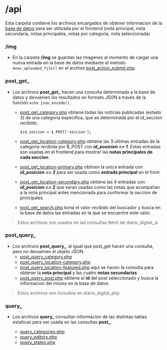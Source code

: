 
# /api
Esta carpeta contiene los archivos encargados de obtener informacion de la [base de datos](https://github.com/MarcoA36/diario_digital/blob/main/admin/db/diario_digital.sql) para ser utilizada por el frontend (nota principal, nota secundaria, notas principales, notas por categoria, nota seleccionada)

### /img
* En la carpeta **/img** se guardan las imagenes al momento de cargar una nueva entrada en la base de datos mediante el metodo `move_uploaded_file()` en el archivo [post_action_submit.php](https://github.com/MarcoA36/diario_digital/blob/main/admin/app/php/post_action_submit.php).

### post_get_
* Los archivos **post_get_** hacen una consulta determinada a la base de datos y devuelven los resultados en formato JSON a través de la función `echo json_encode()`. 

  * [post_get_category.php](https://github.com/MarcoA36/diario_digital/blob/main/admin/api/post_get_category.php) obtiene todas las noticias publicadas (estado 3) de una categoria especifica, que es determinada por el id_seccion recibido.

        $id_seccion = $_POST['seccion'];
  * [post_get_location-category.php](https://github.com/MarcoA36/diario_digital/blob/main/admin/api/post_get_location-category.php) obtiene las 3 ultimas entradas de la categoria recibida por $_POST con **_id_posicion == 1_**. Estas entradas son usadas en el frontend para mostrar las **notas principales de cada seccion**.
  * [post_get_location-primary.php](https://github.com/MarcoA36/diario_digital/blob/main/admin/api/post_get_location-primary.php) obtinen la unica entrada con **_id_posicion == 3_** para ser usada como **entrada principal** en el front.
  * [post_get_location-secondary.php](https://github.com/MarcoA36/diario_digital/blob/main/admin/api/post_get_location-secondary.php) obtiene las 4 entradas con **_id_posicion == 2_** que seran usadas como las notas que acompañan a la nota principal antes mencionada para conformar la seccion de principales.
  *  [post_get_search.php](https://github.com/MarcoA36/diario_digital/blob/main/admin/api/post_get_search.php) toma el valor recibido del buscador y busca en la base de datos las entradas en la que se encuentre este valor.
> Estos archivos son usados en las consultas fetch de diario_digital_js

### post_query_
* Los archivos **post_query_**, al igual que post_get hacen una consulta, pero no devuelven el objeto JSON. 
  * [post_query_category.php](https://github.com/MarcoA36/diario_digital/blob/main/admin/api/post_query_category.php)
  * [post_query_location-category.php](https://github.com/MarcoA36/diario_digital/blob/main/admin/api/post_query_location-category.php)
  * [post_query_location-featured.php](https://github.com/MarcoA36/diario_digital/blob/main/admin/api/post_query_location-featured.php) aqui se hacen la consulta para obtener la **nota principal** y las cuatro **notas secundarias**
  * [post_query_post.php](https://github.com/MarcoA36/diario_digital/blob/main/admin/api/post_query_post.php) obtiene el **id** del post seleccionado y busca la informacion del mismo en la base de datos.

> Estos archivos son incluidos en diario_digital_php

### query_
* Los archivos **query_** consultan informacion de las distintas tablas estaticas para ser usada en las consultas **post_**.

  * [query_categories.php](https://github.com/MarcoA36/diario_digital/blob/main/admin/api/query_categories.php) 
  * [query_editors.php](https://github.com/MarcoA36/diario_digital/blob/main/admin/api/query_editors.php)
  * [query_states.php](https://github.com/MarcoA36/diario_digital/blob/main/admin/api/query_states.php)
 
           